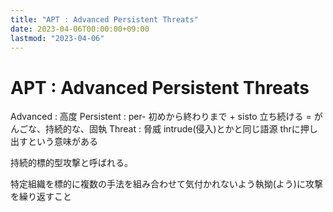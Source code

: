 ```yaml
---
title: "APT : Advanced Persistent Threats"
date: 2023-04-06T00:00:00+09:00
lastmod: "2023-04-06"
---
```

# APT : Advanced Persistent Threats

Advanced : 高度
Persistent : per- 初めから終わりまで + sisto 立ち続ける = がんごな、持続的な、固執
Threat : 脅威 intrude(侵入)とかと同じ語源 thrに押し出すという意味がある

持続的標的型攻撃と呼ばれる。

特定組織を標的に複数の手法を組み合わせて気付かれないよう執拗(よう)に攻撃を繰り返すこと